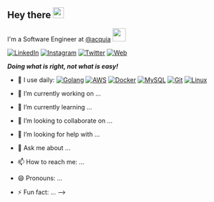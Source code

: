 ## Hey there  <img src="https://media.giphy.com/media/hvRJCLFzcasrR4ia7z/giphy.gif" width="25px">

I'm a Software Engineer
at [@acquia](https://github.com/acquia) <img src="https://media.giphy.com/media/WUlplcMpOCEmTGBtBW/giphy.gif" width="30">

[![LinkedIn](https://img.shields.io/badge/LinkedIn-0a66c2?style=flat-square&logo=linkedin&logoColor=white)](https://www.linkedin.com/in/its-vivek-kumar/)
[![Instagram](https://img.shields.io/badge/Instagram-fd1d1d?style=flat-square&logo=instagram&logoColor=white)](https://www.instagram.com/_vivek26/)
[![Twitter](https://img.shields.io/badge/Twitter-1DA1F2?style=flat-square&logo=twitter&logoColor=white)](https://twitter.com/intent/follow?screen_name=vkmr26)
[![Web](https://img.shields.io/badge/Web-success?style=flat-square&logo=googlecloud&logoColor=white)](https://vivek.sh/)

_**Doing what is right, not what is easy!**_

- 🚀 I use daily:
  [![Golang](https://img.shields.io/badge/Golang-01ADD8?style=flat-square&logo=go&logoColor=white)](https://golang.org/)
  [![AWS](https://img.shields.io/badge/AWS-FF9900?style=flat-square&logo=amazonaws&logoColor=black)](https://aws.amazon.com/)
  [![Docker](https://img.shields.io/badge/Docker-0db7ed?style=flat-square&logo=docker&logoColor=white)](https://www.docker.com/)
  [![MySQL](https://img.shields.io/badge/PostgreSQL-8A2BE2?style=flat-square&logo=postgresql&logoColor=white)](https://www.postgresql.org/)
  [![Git](https://img.shields.io/badge/Git-f34f29?style=flat-square&logo=git&logoColor=white)](https://git-scm.com/)
  [![Linux](https://img.shields.io/badge/Linux-81c13b?style=flat-square&logo=git&logoColor=white)](https://www.linux.org/)

- 🔭 I’m currently working on ...
- 🌱 I’m currently learning ...
- 👯 I’m looking to collaborate on ...
- 🤔 I’m looking for help with ...
- 💬 Ask me about ...
- 📫 How to reach me: ...
- 😄 Pronouns: ...
- ⚡ Fun fact: ... -->
